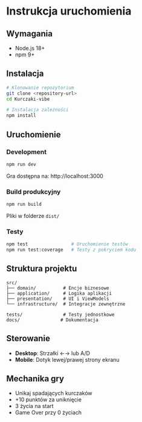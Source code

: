 # Instrukcja uruchomienia

## Wymagania

- Node.js 18+ 
- npm 9+

## Instalacja

```bash
# Klonowanie repozytorium
git clone <repository-url>
cd Kurczaki-vibe

# Instalacja zależności
npm install
```

## Uruchomienie

### Development

```bash
npm run dev
```
Gra dostępna na: http://localhost:3000

### Build produkcyjny

```bash
npm run build
```
Pliki w folderze `dist/`

### Testy

```bash
npm test                # Uruchomienie testów
npm run test:coverage   # Testy z pokryciem kodu
```

## Struktura projektu

```
src/
├── domain/          # Encje biznesowe
├── application/     # Logika aplikacji
├── presentation/    # UI i ViewModels
└── infrastructure/  # Integracje zewnętrzne

tests/               # Testy jednostkowe
docs/               # Dokumentacja
```

## Sterowanie

- **Desktop**: Strzałki ←→ lub A/D
- **Mobile**: Dotyk lewej/prawej strony ekranu

## Mechanika gry

- Unikaj spadających kurczaków
- +10 punktów za uniknięcie
- 3 życia na start
- Game Over przy 0 życiach